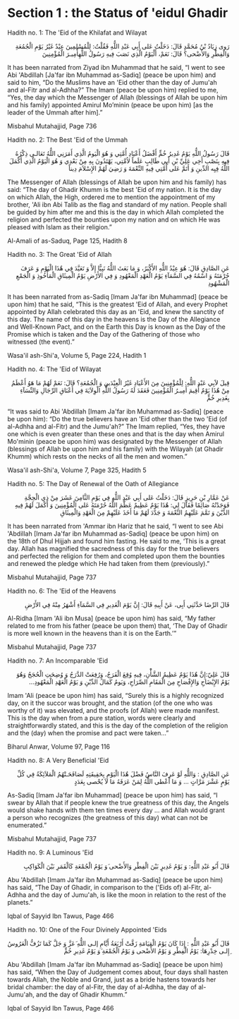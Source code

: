 Section 1 : the Status of 'eidul Ghadir
=======================================

Hadith no. 1: The 'Eid of the Khilafat and Wilayat

<p dir="rtl">
رَوى زِيَادُ بْنُ مُحَمَّدٍ قَالَ: دَخَلْتُ عَلى أَبِي عَبْدِ اللٌّهِ
فَقُلْتُ: لِلْمُسْلِمِينَ عِيْدٌ غَيْرُ يَوْمِ الْجُمُعَةِ وَالْفِطْرِ
وَالأَضْحى؟ قَالَ: نَعَمْ، أَلْيَوْمُ الَّذِي نَصَبَ فِيهِ رَسُولُ
‏اللٌّهِأَمِيـرَ الْمُؤْمِنِينَ
</p>

It has been narrated from Ziyad ibn Muhammad that he said, “I went to
see Abi 'Abdillah [Ja'far ibn Muhammad as-Sadiq] (peace be upon him) and
said to him, “Do the Muslims have an 'Eid other than the day of Jumu'ah
and al-Fitr and al-Adhha?” The Imam (peace be upon him) replied to me,
“Yes, the day which the Messenger of Allah (blessings of Allah be upon
him and his family) appointed Amirul Mo’minin (peace be upon him) [as
the leader of the Ummah after him].”

Misbahul Mutahajjid, Page 736

Hadith no. 2: The Best 'Eid of the Ummah

<p dir="rtl">
قَالَ رَسُولُ اللٌّهِ يَوْمُ غَدِيرُ خُمٍّ أَفْضَلُ أَعْيَادِ أُمَّتِي
وَ هُوَ الْيَومُ الَّذِي أَمَرَنِي اللٌّهُ تَعَالـى ذِكْرُهُ فِيهِ
بِنَصْبِ أَخِي عَلِيِّ بْنِ أَبِي طَالِبٍ عَلَماً لاُمَّتِي، يَهْتَدُونَ
بِهِ مِنْ بَعْدِي وَ هُوَ الْيَوْمُ الَّذِي أَكْمَلَ اللٌّهُ فِيِه
الدِّينِ وَ أَتَمَّ عَلى أُمَّتِي فِيهِ النِّعْمَةَ وَ رَضِيَ لَهُمْ
الإِسْلاَمَ دِيناً
</p>

The Messenger of Allah (blessings of Allah be upon him and his family)
has said: “The day of Ghadir Khumm is the best 'Eid of my nation. It is
the day on which Allah, the High, ordered me to mention the appointment
of my brother, 'Ali ibn Abi Talib as the flag and standard of my nation.
People shall be guided by him after me and this is the day in which
Allah completed the religion and perfected the bounties upon my nation
and on which He was pleased with Islam as their religion.”

Al-Amali of as-Saduq, Page 125, Hadith 8

Hadith no. 3: The Great 'Eid of Allah

<p dir="rtl">
عَنِ الصَّادِقِ قَالَ: هُوَ عِيْدُ اللٌّهِ الأَكْبَرُ، وَ مَا بَعَثَ
اللٌّهُ نَبِيًّا إِلاَّ وَ تَعَيَّدَ فِي هٌذَا الْيَوْمِ وَ عَرَفَ
حُرْمَتَهُ وَ اسْمُهُ فِي السَّمَآءِ يَوْمُ الْعَهْدِ الْمَعْهُودِ وَ
فِي الأَرْضِ يَوْمُ الْمِيثَاقِ الْمَأْخُوذِ وَ الْجَمْعِ الْمَشْهُودِ
</p>

It has been narrated from as-Sadiq [Imam Ja'far ibn Muhammad] (peace be
upon him) that he said, “This is the greatest 'Eid of Allah, and every
Prophet appointed by Allah celebrated this day as an 'Eid, and knew the
sanctity of this day. The name of this day in the heavens is the Day of
the Allegiance and Well-Known Pact, and on the Earth this Day is known
as the Day of the Promise which is taken and the Day of the Gathering of
those who witnessed (the event).”

Wasa'il ash-Shi'a, Volume 5, Page 224, Hadith 1

Hadith no. 4: The 'Eid of Wilayat

<p dir="rtl">
قِيلَ لاََبِي عَبْدِ اللٌّهِ: لِلْمُؤْمِنِينَ مِنَ الأَعْيَادِ غَيْرُ
الْعِيْدَينِ وَ الْجُمُعَةِ؟ قَالَ: نَعَمْ لَهُمْ مَا هَوُ أَعْظَمُ مِنْ
هٌذَا يَوْمٌ أُقِيمَ أَمِيـرُ الْمُؤْمِنِينَ فَعَقَدَ لَهُ رَسُولُ
اللٌّهِ الْوِلاَيَةَ فِي ‏أَعْنَاقِ الرِّجَالِ وَالنِّسَآءِ بِغَدِيرِ
خُمٍّ
</p>

“It was said to Abi 'Abdillah [Imam Ja'far ibn Muhammad as-Sadiq]
(peace be upon him): “Do the true believers have an 'Eid other than the
two 'Eid (of al-Adhha and al-Fitr) and the Jumu'ah?” The Imam replied,
“Yes, they have one which is even greater than these ones and that is
the day when Amirul Mo'minin (peace be upon him) was designated by the
Messenger of Allah (blessings of Allah be upon him and his family) with
the Wilayah (at Ghadir Khumm) which rests on the necks of all the men
and women.”

Wasa'il ash-Shi'a, Volume 7, Page 325, Hadith 5

Hadith no. 5: The Day of Renewal of the Oath of Allegiance

<p dir="rtl">
عَنْ عَمَّارِ بْنِ حَرِيزٍ قَالَ: دَخَلْتُ عَلى أَبِي عَبْدِ اللٌّهِ
فِي ‏يَوْمِ الثَّامِنَ عَشَرَ مِنْ ذِي الْحِجَّةِ فَوَجَدْتُهُ صَائِمًا
فَقَالَ لِي: هٌذَا يَوْمٌ عَظِيمٌ عَظَّمَ اللٌّهُ حُرْمَتَهُ عَلى
الْمُؤْمِنِينَ وَ أَكْمَلَ لَهُمْ فِيهِ الدِّيْنَ وَ تَمَّمَ عَلَيْهِمُ
النِّعْمَةَ وَ جَدَّدَ لَهُمْ مَا أَخَذَ عَلَيْهِمْ مِنَ الْعَهْدِ
وَالْمِيثَاقِ
</p>

It has been narrated from 'Ammar ibn Hariz that he said, “I went to see
Abi 'Abdillah [Imam Ja'far ibn Muhammad as-Sadiq] (peace be upon him) on
the 18th of Dhul Hijjah and found him fasting. He said to me, ‘This is a
great day. Allah has magnified the sacredness of this day for the true
believers and perfected the religion for them and completed upon them
the bounties and renewed the pledge which He had taken from them
(previously).”

Misbahul Mutahajjid, Page 737

Hadith no. 6: The 'Eid of the Heavens

<p dir="rtl">
قَالَ الرِّضَا حَدَّثَنِي أَبِى، عَنْ أَبِيهِ قَالَ: إِنَّ يَوْمَ
الْغَدِيرِ فِي السَّمَآءِ أَشْهَرُ مِنْهُ فِي الأَرْضِ
</p>

Al-Ridha [Imam 'Ali ibn Musa] (peace be upon him) has said, “My father
related to me from his father (peace be upon them) that, ‘The Day of
Ghadir is more well known in the heavens than it is on the Earth.’”

Misbahul Mutahajjid, Page 737

Hadith no. 7: An Incomparable 'Eid

<p dir="rtl">
قَالَ عَلِيّ:إِنَّ هٌذَا يَوْمٌ عَظِيمُ الشَّأْْنِ، فِيهِ وُقِعَ
الْفَرَجُ، وَرُفِعَتْ الدَّرَجُ وَ وُضِحَتِ الْحُجَجُ وَهُوَ يَوْمُ
الإِيْضَاحِ وَالإِفْصَاحِ مِنَ الْمَقَامِ الصِّرَاحِ، وَيَومُ كَمَالُ
الدِّيْنِ وَ يَوْمُ الْعَهْدِ الْمَعْهُودِ...
</p>

Imam 'Ali (peace be upon him) has said, “Surely this is a highly
recognized day, on it the succor was brought, and the station (of the
one who was worthy of it) was elevated, and the proofs (of Allah) were
made manifest. This is the day when from a pure station, words were
clearly and straightforwardly stated, and this is the day of the
completion of the religion and the (day) when the promise and pact were
taken…”

Biharul Anwar, Volume 97, Page 116

Hadith no. 8: A Very Beneficial 'Eid

<p dir="rtl">
عَنِ الصَّادِقِ : وَاللٌّهِ لَوْ عَرِفَ النَّاسُ فَضْلَ هٌذَا الْيَوْمِ
بِحَقِيقَتِهِ لَصَافَحَـتْهُمُ الْمَلاَئِكَةُ فِي كُلِّ يَوْمٍ عَشْرَ
مَرَّاتٍ ... وَ مَا أَعْطى اللٌّهُ لِمَنْ عَرَفَهُ مَا لاَ يُحْصى
بِعَدَدٍ
</p>

As-Sadiq [Imam Ja'far ibn Muhammad] (peace be upon him) has said, “I
swear by Allah that if people knew the true greatness of this day, the
Angels would shake hands with them ten times every day … and Allah would
grant a person who recognizes (the greatness of this day) what can not
be enumerated.”

Misbahul Mutahajjid, Page 737

Hadith no. 9: A Luminous 'Eid

<p dir="rtl">
قَالَ أَبُو عَبْدِ اللٌّهِ: وَ يَوْمُ غَدِيرٍ بَيْنَ الْفِطْرِ
وَالأَضْحى ‏َوَ يَوْمُ الْجُمْعَةِ كَالْقَمَرِ بَيْنَ الْكَوَاكِبِ
</p>

Abu 'Abdillah [Imam Ja'far ibn Muhammad as-Sadiq] (peace be upon him)
has said, “The Day of Ghadir, in comparison to the ('Eids of) al-Fitr,
al-Adhha and the day of Jumu'ah, is like the moon in relation to the
rest of the planets.”

Iqbal of Sayyid Ibn Tawus, Page 466

Hadith no. 10: One of the Four Divinely Appointed 'Eids

<p dir="rtl">
قَالَ أَبُو عَبْدِ اللٌّهِ : إِذَا كَانَ يَوْمُ الْقِيَامَةِ زَفَّتْ
أَرْبَعَةُ أَيَّامِ إلـى ‏اللٌّهِ ‏َعَزَّ وَ جَلَّ كَمَا تَزُفُّ
الْعَرُوسُ ِإِلـى خِدْرِهَا: يَوْمُ الْفِطْرِ وَ يَوْمُ الأَضْحى وَ
يَوْمُ الْجُمْعَةِ ‏َوَ يَوْمُ غَدِيرِ خُمٍّ
</p>

Abu 'Abdillah [Imam Ja'far ibn Muhammad as-Sadiq] (peace be upon him)
has said, “When the Day of Judgement comes about, four days shall hasten
towards Allah, the Noble and Grand, just as a bride hastens towards her
bridal chamber: the day of al-Fitr, the day of al-Adhha, the day of
al-Jumu'ah, and the day of Ghadir Khumm.”

Iqbal of Sayyid Ibn Tawus, Page 466


